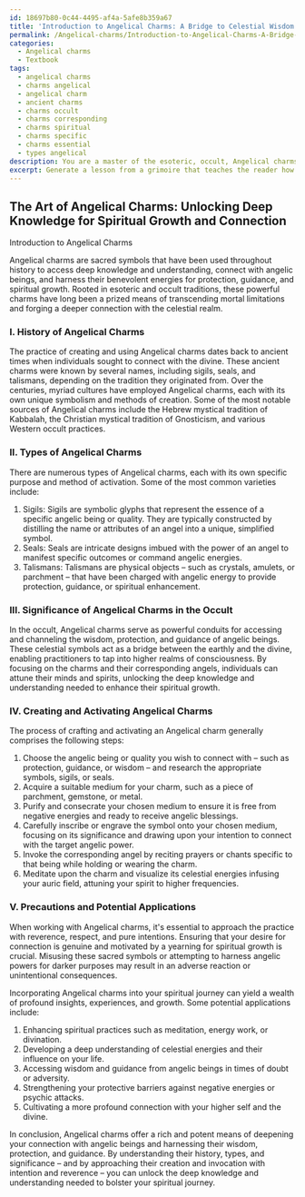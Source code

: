 ```yaml
---
id: 18697b80-0c44-4495-af4a-5afe8b359a67
title: 'Introduction to Angelical Charms: A Bridge to Celestial Wisdom'
permalink: /Angelical-charms/Introduction-to-Angelical-Charms-A-Bridge-to-Celestial-Wisdom/
categories:
  - Angelical charms
  - Textbook
tags:
  - angelical charms
  - charms angelical
  - angelical charm
  - ancient charms
  - charms occult
  - charms corresponding
  - charms spiritual
  - charms specific
  - charms essential
  - types angelical
description: You are a master of the esoteric, occult, Angelical charms and education, you have written many textbooks on the subject in ways that provide students with rich and deep understanding of the subject. You are being asked to write textbook-like sections on a topic and you do it with full context, explainability, and reliability in accuracy to the true facts of the topic at hand, in a textbook style that a student would easily be able to learn from, in a rich, engaging, and contextual way. Always include relevant context (such as formulas and history), related concepts, and in a way that someone can gain deep insights from.
excerpt: Generate a lesson from a grimoire that teaches the reader how to access deep knowledge and understanding on the various aspects of Angelical charms. This lesson should discuss the history, types, and significance of Angelical charms in the occult, as well as provide insight on how to use these charms to develop a closer connection with angelic beings for protection, guidance, and enhancement of spiritual growth. Additionally, include practical steps of crafting and activating these charms, any required precautions, and potential applications in one's personal spiritual journey.
---
```


## The Art of Angelical Charms: Unlocking Deep Knowledge for Spiritual Growth and Connection

Introduction to Angelical Charms

Angelical charms are sacred symbols that have been used throughout history to access deep knowledge and understanding, connect with angelic beings, and harness their benevolent energies for protection, guidance, and spiritual growth. Rooted in esoteric and occult traditions, these powerful charms have long been a prized means of transcending mortal limitations and forging a deeper connection with the celestial realm.

### I. History of Angelical Charms

The practice of creating and using Angelical charms dates back to ancient times when individuals sought to connect with the divine. These ancient charms were known by several names, including sigils, seals, and talismans, depending on the tradition they originated from. Over the centuries, myriad cultures have employed Angelical charms, each with its own unique symbolism and methods of creation. Some of the most notable sources of Angelical charms include the Hebrew mystical tradition of Kabbalah, the Christian mystical tradition of Gnosticism, and various Western occult practices.

### II. Types of Angelical Charms

There are numerous types of Angelical charms, each with its own specific purpose and method of activation. Some of the most common varieties include:

1. Sigils: Sigils are symbolic glyphs that represent the essence of a specific angelic being or quality. They are typically constructed by distilling the name or attributes of an angel into a unique, simplified symbol.
2. Seals: Seals are intricate designs imbued with the power of an angel to manifest specific outcomes or command angelic energies.
3. Talismans: Talismans are physical objects – such as crystals, amulets, or parchment – that have been charged with angelic energy to provide protection, guidance, or spiritual enhancement.

### III. Significance of Angelical Charms in the Occult

In the occult, Angelical charms serve as powerful conduits for accessing and channeling the wisdom, protection, and guidance of angelic beings. These celestial symbols act as a bridge between the earthly and the divine, enabling practitioners to tap into higher realms of consciousness. By focusing on the charms and their corresponding angels, individuals can attune their minds and spirits, unlocking the deep knowledge and understanding needed to enhance their spiritual growth.

### IV. Creating and Activating Angelical Charms

The process of crafting and activating an Angelical charm generally comprises the following steps:

1. Choose the angelic being or quality you wish to connect with – such as protection, guidance, or wisdom – and research the appropriate symbols, sigils, or seals.
2. Acquire a suitable medium for your charm, such as a piece of parchment, gemstone, or metal.
3. Purify and consecrate your chosen medium to ensure it is free from negative energies and ready to receive angelic blessings.
4. Carefully inscribe or engrave the symbol onto your chosen medium, focusing on its significance and drawing upon your intention to connect with the target angelic power.
5. Invoke the corresponding angel by reciting prayers or chants specific to that being while holding or wearing the charm.
6. Meditate upon the charm and visualize its celestial energies infusing your auric field, attuning your spirit to higher frequencies.

### V. Precautions and Potential Applications

When working with Angelical charms, it's essential to approach the practice with reverence, respect, and pure intentions. Ensuring that your desire for connection is genuine and motivated by a yearning for spiritual growth is crucial. Misusing these sacred symbols or attempting to harness angelic powers for darker purposes may result in an adverse reaction or unintentional consequences.

Incorporating Angelical charms into your spiritual journey can yield a wealth of profound insights, experiences, and growth. Some potential applications include:

1. Enhancing spiritual practices such as meditation, energy work, or divination.
2. Developing a deep understanding of celestial energies and their influence on your life.
3. Accessing wisdom and guidance from angelic beings in times of doubt or adversity.
4. Strengthening your protective barriers against negative energies or psychic attacks.
5. Cultivating a more profound connection with your higher self and the divine.

In conclusion, Angelical charms offer a rich and potent means of deepening your connection with angelic beings and harnessing their wisdom, protection, and guidance. By understanding their history, types, and significance – and by approaching their creation and invocation with intention and reverence – you can unlock the deep knowledge and understanding needed to bolster your spiritual journey.

